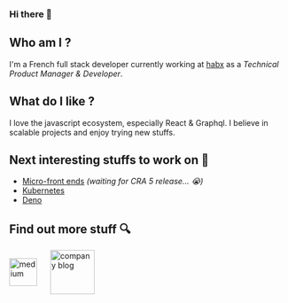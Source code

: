 ### Hi there 👋

## Who am I ?

I'm a French full stack developer currently working at [habx](https://www.habx.com) as a _Technical Product Manager & Developer_.

## What do I like ?

I love the javascript ecosystem, especially React & Graphql. 
I believe in scalable projects and enjoy trying new stuffs.




## Next interesting stuffs to work on 👀

- [Micro-front ends](https://webpack.js.org/concepts/module-federation/) _(waiting for CRA 5 release... 😭)_
- [Kubernetes](https://kubernetes.io/) 
- [Deno](https://deno.land/)

## Find out more stuff 🔍

<div style="display: flex; align-items: center; gap: 24px;">
    <a href="https://medium.com/@jean.dessane" target="_blank"> 
        <img height="50" src="https://upload.wikimedia.org/wikipedia/commons/thumb/e/ec/Medium_logo_Monogram.svg/195px-Medium_logo_Monogram.svg.png"  alt="medium"/>
    </a>
    <a href="https://www.habx.com/tech/" target="_blank"> 
        <img width="80" src="https://res.cloudinary.com/habx/image/upload/v1525268014/logos/habx.png"  alt="company blog"/>
    </a>
</div> 

